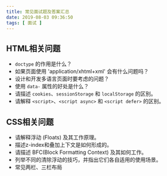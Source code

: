 ```yaml
---
title: 常见面试题及答案汇总
date: 2019-08-03 09:36:50
tags: [ 面试 ]
---
```

## HTML相关问题
* `doctype` 的作用是什么？
* 如果页面使用 'application/xhtml+xml' 会有什么问题吗？
* 设计和开发多语言页面时要考虑的问题？
* 使用 `data-` 属性的好处是什么？
* 请描述 `cookies`、`sessionStorage` 和 `localStorage` 的区别。
* 请解释 `<script>`、`<script async>` 和 `<script defer>` 的区别。
## CSS相关问题
* 请解释浮动 (Floats) 及其工作原理。
* 描述z-index和叠加上下文是如何形成的。
* 请描述 BFC(Block Formatting Context) 及其如何工作。
* 列举不同的清除浮动的技巧，并指出它们各自适用的使用场景。
* 常见两栏、三栏布局